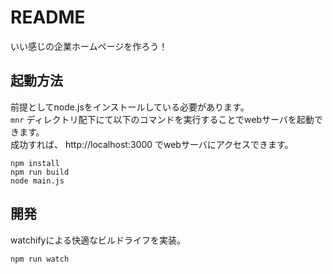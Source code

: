 # README #

いい感じの企業ホームページを作ろう！

## 起動方法
前提としてnode.jsをインストールしている必要があります。  
`mnr` ディレクトリ配下にて以下のコマンドを実行することでwebサーバを起動できます。  
成功すれば、 http://localhost:3000 でwebサーバにアクセスできます。  

```
npm install
npm run build
node main.js
```


## 開発

watchifyによる快適なビルドライフを実装。
```
npm run watch
```